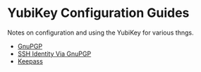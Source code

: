 # YubiKey Configuration Guides

Notes on configuration and using the YubiKey for various thngs.
* [GnuPGP](GnuPGP.md)
* [SSH Identity Via GnuPGP](SSHviaGnuPGP.md)
* [Keepass](Keepass.md)